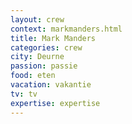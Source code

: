 ```yaml
---
layout: crew
context: markmanders.html
title: Mark Manders
categories: crew
city: Deurne
passion: passie
food: eten
vacation: vakantie
tv: tv
expertise: expertise
---
```

